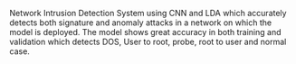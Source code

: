 Network Intrusion Detection System using CNN and LDA which accurately detects both signature and anomaly attacks in a network on which the model is deployed.
The model shows great accuracy in both training and validation which detects DOS, User to root, probe, root to user and normal case.
